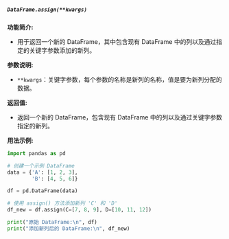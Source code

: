 ##### `DataFrame.assign(**kwargs)`
**功能简介:**
- 用于返回一个新的 DataFrame，其中包含现有 DataFrame 中的列以及通过指定的关键字参数添加的新列。

**参数说明:**
- `**kwargs`：关键字参数，每个参数的名称是新列的名称，值是要为新列分配的数据。

**返回值:**
- 返回一个新的 DataFrame，包含现有 DataFrame 中的列以及通过关键字参数指定的新列。

**用法示例:**
```python
import pandas as pd

# 创建一个示例 DataFrame
data = {'A': [1, 2, 3],
        'B': [4, 5, 6]}

df = pd.DataFrame(data)

# 使用 assign() 方法添加新列 'C' 和 'D'
df_new = df.assign(C=[7, 8, 9], D=[10, 11, 12])

print("原始 DataFrame:\n", df)
print("添加新列后的 DataFrame:\n", df_new)
```